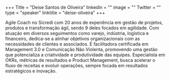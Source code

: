 +++
Title = "Deise Santos de Oliveira"
linkedin = ""
image = ""
Twitter = ""
type = "speaker"
linktitle = "deise-oliveira"
+++

Agile Coach no Sicredi com 20 anos de experiência em gestão de projetos, produtos e transformação ágil, sendo 9 deles focados em agilidade. Com atuação em diversos seguimentos como varejo, indústria, logística e financeiro, dedica-se a alinhar objetivos organizacionais com as necessidades de clientes e associados. É facilitadora certificada em Management 3.0 e Comunicação Não Violenta, promovendo uma gestão que potencializa a criatividade e produtividade das equipes. Especialista em OKRs, métricas de resultados e Product Management, busca acelerar o fluxo de receitas e evoluir operações, sempre focada em resultados estratégicos e inovação.